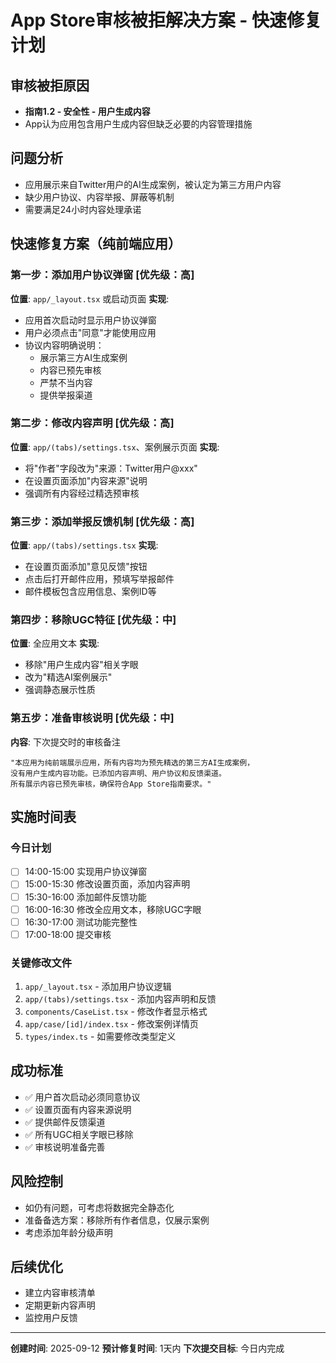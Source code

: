 # App Store审核被拒解决方案 - 快速修复计划

## 审核被拒原因
- **指南1.2 - 安全性 - 用户生成内容**
- App认为应用包含用户生成内容但缺乏必要的内容管理措施

## 问题分析
- 应用展示来自Twitter用户的AI生成案例，被认定为第三方用户内容
- 缺少用户协议、内容举报、屏蔽等机制
- 需要满足24小时内容处理承诺

## 快速修复方案（纯前端应用）

### 第一步：添加用户协议弹窗 [优先级：高]
**位置**: `app/_layout.tsx` 或启动页面
**实现**:
- 应用首次启动时显示用户协议弹窗
- 用户必须点击"同意"才能使用应用
- 协议内容明确说明：
  - 展示第三方AI生成案例
  - 内容已预先审核
  - 严禁不当内容
  - 提供举报渠道

### 第二步：修改内容声明 [优先级：高]
**位置**: `app/(tabs)/settings.tsx`、案例展示页面
**实现**:
- 将"作者"字段改为"来源：Twitter用户@xxx"
- 在设置页面添加"内容来源"说明
- 强调所有内容经过精选预审核

### 第三步：添加举报反馈机制 [优先级：高]
**位置**: `app/(tabs)/settings.tsx`
**实现**:
- 在设置页面添加"意见反馈"按钮
- 点击后打开邮件应用，预填写举报邮件
- 邮件模板包含应用信息、案例ID等

### 第四步：移除UGC特征 [优先级：中]
**位置**: 全应用文本
**实现**:
- 移除"用户生成内容"相关字眼
- 改为"精选AI案例展示"
- 强调静态展示性质

### 第五步：准备审核说明 [优先级：中]
**内容**: 下次提交时的审核备注
```
"本应用为纯前端展示应用，所有内容均为预先精选的第三方AI生成案例，
没有用户生成内容功能。已添加内容声明、用户协议和反馈渠道。
所有展示内容已预先审核，确保符合App Store指南要求。"
```

## 实施时间表

### 今日计划
- [ ] 14:00-15:00 实现用户协议弹窗
- [ ] 15:00-15:30 修改设置页面，添加内容声明
- [ ] 15:30-16:00 添加邮件反馈功能
- [ ] 16:00-16:30 修改全应用文本，移除UGC字眼
- [ ] 16:30-17:00 测试功能完整性
- [ ] 17:00-18:00 提交审核

### 关键修改文件
1. `app/_layout.tsx` - 添加用户协议逻辑
2. `app/(tabs)/settings.tsx` - 添加内容声明和反馈
3. `components/CaseList.tsx` - 修改作者显示格式
4. `app/case/[id]/index.tsx` - 修改案例详情页
5. `types/index.ts` - 如需要修改类型定义

## 成功标准
- ✅ 用户首次启动必须同意协议
- ✅ 设置页面有内容来源说明
- ✅ 提供邮件反馈渠道
- ✅ 所有UGC相关字眼已移除
- ✅ 审核说明准备完善

## 风险控制
- 如仍有问题，可考虑将数据完全静态化
- 准备备选方案：移除所有作者信息，仅展示案例
- 考虑添加年龄分级声明

## 后续优化
- 建立内容审核清单
- 定期更新内容声明
- 监控用户反馈

---
**创建时间**: 2025-09-12
**预计修复时间**: 1天内
**下次提交目标**: 今日内完成